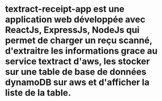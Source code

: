# textract-receipt-app est une application web développée avec ReactJs, ExpressJs, NodeJs qui permet de charger un reçu scanné, d'extraitre les informations grace au service textract d'aws, les stocker sur une table de base de données dynamoDB sur aws et d'afficher la liste de la table.
